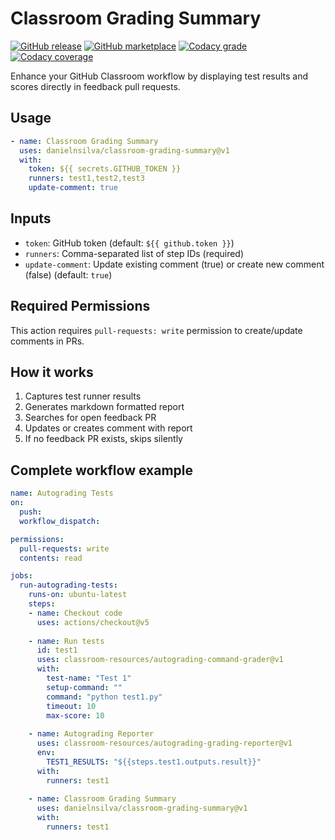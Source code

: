 # Classroom Grading Summary

[![GitHub release](https://img.shields.io/github/release/danielnsilva/classroom-grading-summary?style=for-the-badge)](https://github.com/danielnsilva/classroom-grading-summary/releases/latest)
[![GitHub marketplace](https://img.shields.io/badge/marketplace-classroom--grading--summary-green?style=for-the-badge)](https://github.com/marketplace/actions/classroom-grading-summary)
[![Codacy grade](https://img.shields.io/codacy/grade/1e83c760b1c242c3a3eaff9b1ee0cace?style=for-the-badge)](https://app.codacy.com/gh/danielnsilva/classroom-grading-summary/dashboard?utm_source=gh&utm_medium=referral&utm_content=&utm_campaign=Badge_grade)
[![Codacy coverage](https://img.shields.io/codacy/coverage/1e83c760b1c242c3a3eaff9b1ee0cace?style=for-the-badge)](https://app.codacy.com/gh/danielnsilva/classroom-grading-summary/dashboard?utm_source=gh&utm_medium=referral&utm_content=&utm_campaign=Badge_coverage)

Enhance your GitHub Classroom workflow by displaying test results and scores directly in feedback pull requests.

## Usage

```yaml
- name: Classroom Grading Summary
  uses: danielnsilva/classroom-grading-summary@v1
  with:
    token: ${{ secrets.GITHUB_TOKEN }}
    runners: test1,test2,test3
    update-comment: true
```

## Inputs

- `token`: GitHub token (default: `${{ github.token }}`)
- `runners`: Comma-separated list of step IDs (required)
- `update-comment`: Update existing comment (true) or create new comment (false) (default: `true`)

## Required Permissions

This action requires `pull-requests: write` permission to create/update comments in PRs.

## How it works

1. Captures test runner results
2. Generates markdown formatted report
3. Searches for open feedback PR
4. Updates or creates comment with report
5. If no feedback PR exists, skips silently

## Complete workflow example

```yaml
name: Autograding Tests
on:
  push:
  workflow_dispatch:

permissions:
  pull-requests: write
  contents: read

jobs:
  run-autograding-tests:
    runs-on: ubuntu-latest
    steps:
    - name: Checkout code
      uses: actions/checkout@v5
      
    - name: Run tests
      id: test1
      uses: classroom-resources/autograding-command-grader@v1
      with:
        test-name: "Test 1"
        setup-command: ""
        command: "python test1.py"
        timeout: 10
        max-score: 10
        
    - name: Autograding Reporter
      uses: classroom-resources/autograding-grading-reporter@v1
      env:
        TEST1_RESULTS: "${{steps.test1.outputs.result}}"
      with:
        runners: test1
        
    - name: Classroom Grading Summary
      uses: danielnsilva/classroom-grading-summary@v1
      with:
        runners: test1
```

